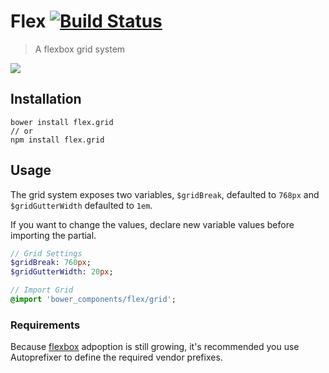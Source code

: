 # Flex [![Build Status](https://travis-ci.org/robbschiller/flex.svg?branch=master)](https://travis-ci.org/robbschiller/flex)
> A flexbox grid system

![](http://f.cl.ly/items/1K2V3H163g3Q3g2D1O2v/Image%202014-12-08%20at%206.26.35%20PM.png)

## Installation
```
bower install flex.grid
// or
npm install flex.grid
```

## Usage

The grid system exposes two variables, `$gridBreak`, defaulted to `768px` and `$gridGutterWidth` defaulted to `1em`.

If you want to change the values, declare new variable values before importing the partial.

```sass
// Grid Settings
$gridBreak: 760px;
$gridGutterWidth: 20px;

// Import Grid
@import 'bower_components/flex/grid';
```

### Requirements

Because [flexbox](http://caniuse.com/#search=flexbox) adpoption is still growing, it's recommended you use Autoprefixer to define the required vendor prefixes.
